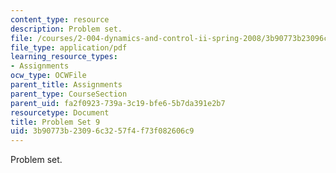 ```yaml
---
content_type: resource
description: Problem set.
file: /courses/2-004-dynamics-and-control-ii-spring-2008/3b90773b23096c3257f4f73f082606c9_ps9.pdf
file_type: application/pdf
learning_resource_types:
- Assignments
ocw_type: OCWFile
parent_title: Assignments
parent_type: CourseSection
parent_uid: fa2f0923-739a-3c19-bfe6-5b7da391e2b7
resourcetype: Document
title: Problem Set 9
uid: 3b90773b-2309-6c32-57f4-f73f082606c9
---
```

Problem set.

